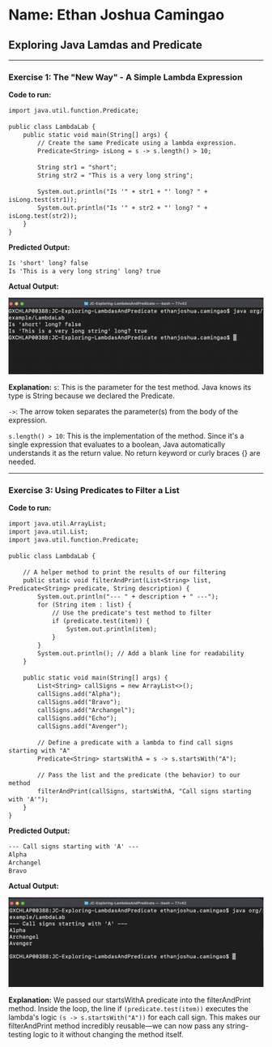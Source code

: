# Name: Ethan Joshua Camingao
## Exploring Java Lamdas and Predicate

---

### Exercise 1: The "New Way" - A Simple Lambda Expression

**Code to run:**
```
import java.util.function.Predicate;

public class LambdaLab {
    public static void main(String[] args) {
        // Create the same Predicate using a lambda expression.
        Predicate<String> isLong = s -> s.length() > 10;

        String str1 = "short";
        String str2 = "This is a very long string";

        System.out.println("Is '" + str1 + "' long? " + isLong.test(str1));
        System.out.println("Is '" + str2 + "' long? " + isLong.test(str2));
    }
}
```
**Predicted Output:**
```
Is 'short' long? false
Is 'This is a very long string' long? true
```

**Actual Output:**

<img src="https://github.com/ethan-josh/JC-Exploring-LambdasAndPredicate/blob/main/images/Ex1.png"/>

**Explanation:**
`s`: This is the parameter for the test method. Java knows its type is String because we declared the Predicate<String>.

`->`: The arrow token separates the parameter(s) from the body of the expression.

`s.length() > 10`: This is the implementation of the method. Since it's a single expression that evaluates to a boolean, Java automatically understands it as the return value. No return keyword or curly braces {} are needed.

---

### Exercise 3: Using Predicates to Filter a List

**Code to run:**
```
import java.util.ArrayList;
import java.util.List;
import java.util.function.Predicate;

public class LambdaLab {
    
    // A helper method to print the results of our filtering
    public static void filterAndPrint(List<String> list, Predicate<String> predicate, String description) {
        System.out.println("--- " + description + " ---");
        for (String item : list) {
            // Use the predicate's test method to filter
            if (predicate.test(item)) {
                System.out.println(item);
            }
        }
        System.out.println(); // Add a blank line for readability
    }

    public static void main(String[] args) {
        List<String> callSigns = new ArrayList<>();
        callSigns.add("Alpha");
        callSigns.add("Bravo");
        callSigns.add("Archangel");
        callSigns.add("Echo");
        callSigns.add("Avenger");

        // Define a predicate with a lambda to find call signs starting with "A"
        Predicate<String> startsWithA = s -> s.startsWith("A");

        // Pass the list and the predicate (the behavior) to our method
        filterAndPrint(callSigns, startsWithA, "Call signs starting with 'A'");
    }
}
```
**Predicted Output:**
```
--- Call signs starting with 'A' ---
Alpha
Archangel
Bravo
```

**Actual Output:**

<img src="https://github.com/ethan-josh/JC-Exploring-LambdasAndPredicate/blob/main/images/Ex2.png"/>

**Explanation:**
We passed our startsWithA predicate into the filterAndPrint method. Inside the loop, the line if `(predicate.test(item))` executes the lambda's logic `(s -> s.startsWith("A"))` for each call sign. 
This makes our filterAndPrint method incredibly reusable—we can now pass any string-testing logic to it without changing the method itself.